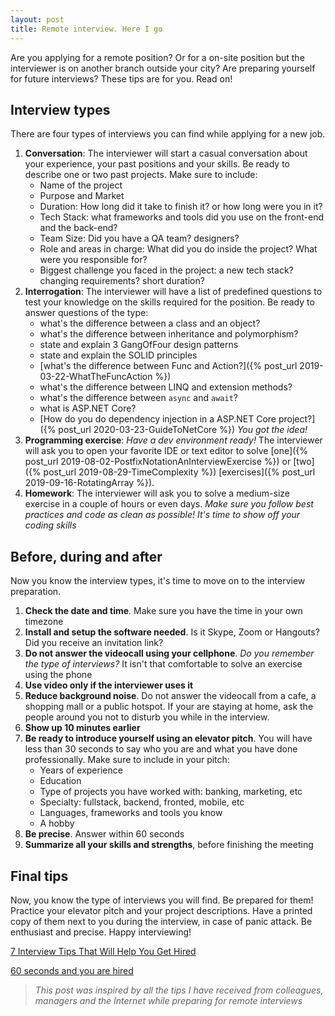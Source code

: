```yaml
---
layout: post
title: Remote interview. Here I go
---
```


Are you applying for a remote position? Or for a on-site position but the interviewer is on another branch outside your city? Are preparing yourself for future interviews? These tips are for you. Read on!

## Interview types

There are four types of interviews you can find while applying for a new job.

1. **Conversation**: The interviewer will start a casual conversation about your experience, your past positions and your skills. Be ready to describe one or two past projects. Make sure to include:
	* Name of the project
	* Purpose and Market
	* Duration: How long did it take to finish it? or how long were you in it?
	* Tech Stack: what frameworks and tools did you use on the front-end and the back-end?
	* Team Size: Did you have a QA team? designers?
	* Role and areas in charge: What did you do inside the project? What were you responsible for?
	* Biggest challenge you faced in the project: a new tech stack? changing requirements? short duration?
2. **Interrogation**: The interviewer will have a list of predefined questions to test your knowledge on the skills required for the position. Be ready to answer questions of the type:
	* what's the difference between a class and an object?
	* what's the difference between inheritance and polymorphism?
	* state and explain 3 GangOfFour design patterns
	* state and explain the SOLID principles
	* [what's the difference between Func and Action?]({% post_url 2019-03-22-WhatTheFuncAction %})
	* what's the difference between LINQ and extension methods?
	* what's the difference between `async` and `await`?
	* what is ASP.NET Core?
	* [How do you do dependency injection in a ASP.NET Core project?]({% post_url 2020-03-23-GuideToNetCore %}) *You got the idea!*
3. **Programming exercise**: *Have a dev environment ready!* The interviewer will ask you to open your favorite IDE or text editor to solve [one]({% post_url 2019-08-02-PostfixNotationAnInterviewExercise %}) or [two]({% post_url 2019-08-29-TimeComplexity %}) [exercises]({% post_url 2019-09-16-RotatingArray %}). 
4. **Homework**: The interviewer will ask you to solve a medium-size exercise in a couple of hours or even days. *Make sure you follow best practices and code as clean as possible! It's time to show off your coding skills*

## Before, during and after

Now you know the interview types, it's time to move on to the interview preparation.

1. **Check the date and time**. Make sure you have the time in your own timezone
2. **Install and setup the software needed**. Is it Skype, Zoom or Hangouts? Did you receive an invitation link?
3. **Do not answer the videocall using your cellphone**. *Do you remember the type of interviews?* It isn't that comfortable to solve an exercise using the phone
4. **Use video only if the interviewer uses it**
5. **Reduce background noise**. Do not answer the videocall from a cafe, a shopping mall or a public hotspot. If  your are staying at home, ask the people around you not to disturb you while in the interview. 
6. **Show up 10 minutes earlier**
7. **Be ready to introduce yourself using an elevator pitch**. You will have less than 30 seconds to say who you are and what you have done professionally. Make sure to include in your pitch:
    * Years of experience
    * Education
    * Type of projects you have worked with: banking, marketing, etc
    * Specialty: fullstack, backend, fronted, mobile, etc
    * Languages, frameworks and tools you know
    * A hobby
9. **Be precise**. Answer within 60 seconds
10. **Summarize all your skills and strengths**, before finishing the meeting

## Final tips

Now, you know the type of interviews you will find. Be prepared for them! Practice your elevator pitch and your project descriptions. Have a printed copy of them next to you during the interview, in case of panic attack. Be enthusiast and precise. Happy interviewing!

[7 Interview Tips That Will Help You Get Hired](https://www.thebalancecareers.com/top-interview-tips-2058577)

[60 seconds and you are hired](https://www.youtube.com/watch?v=J_lgyK37JJM)

> *This post was inspired by all the tips I have received from colleagues, managers and the Internet while preparing for remote interviews*
